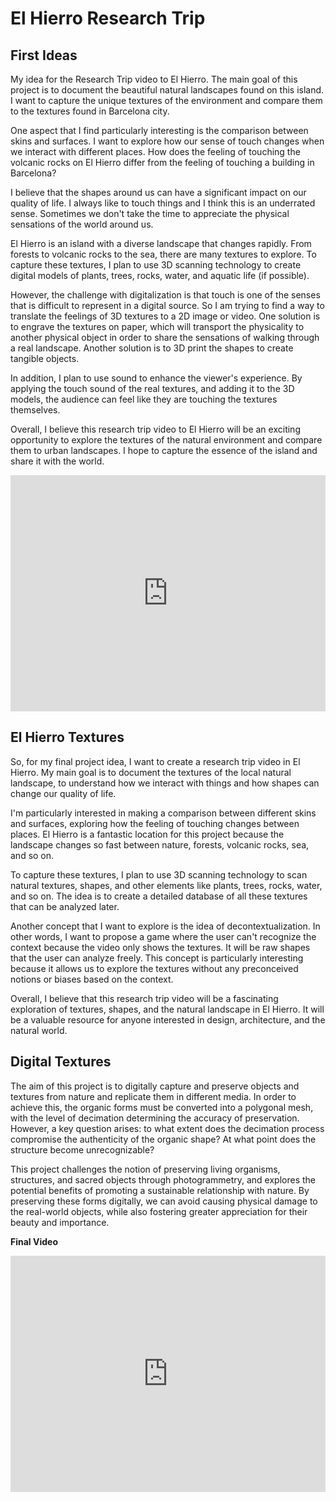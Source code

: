 # El Hierro Research Trip

## First Ideas

My idea for the Research Trip video to El Hierro. The main goal of this project is to document the beautiful natural landscapes found on this island. I want to capture the unique textures of the environment and compare them to the textures found in Barcelona city.

One aspect that I find particularly interesting is the comparison between skins and surfaces. I want to explore how our sense of touch changes when we interact with different places. How does the feeling of touching the volcanic rocks on El Hierro differ from the feeling of touching a building in Barcelona?

I believe that the shapes around us can have a significant impact on our quality of life. I always like to touch things and I think this is an underrated sense. Sometimes we don't take the time to appreciate the physical sensations of the world around us.

El Hierro is an island with a diverse landscape that changes rapidly. From forests to volcanic rocks to the sea, there are many textures to explore. To capture these textures, I plan to use 3D scanning technology to create digital models of plants, trees, rocks, water, and aquatic life (if possible).

However, the challenge with digitalization is that touch is one of the senses that is difficult to represent in a digital source. So I am trying to find a way to translate the feelings of 3D textures to a 2D image or video. One solution is to engrave the textures on paper, which will transport the physicality to another physical object in order to share the sensations of walking through a real landscape. Another solution is to 3D print the shapes to create tangible objects.

In addition, I plan to use sound to enhance the viewer's experience. By applying the touch sound of the real textures, and adding it to the 3D models, the audience can feel like they are touching the textures themselves.

Overall, I believe this research trip video to El Hierro will be an exciting opportunity to explore the textures of the natural environment and compare them to urban landscapes. I hope to capture the essence of the island and share it with the world.

<div style="padding:75% 0 0 0;position:relative;"><iframe src="https://player.vimeo.com/video/818474545?h=2e2110b82e&amp;badge=0&amp;autopause=0&amp;player_id=0&amp;app_id=58479" frameborder="0" allow="autoplay; fullscreen; picture-in-picture" allowfullscreen style="position:absolute;top:0;left:0;width:100%;height:100%;" title="MarcPares_memory"></iframe></div><script src="https://player.vimeo.com/api/player.js"></script>


## El Hierro Textures

So, for my final project idea, I want to create a research trip video in El Hierro. My main goal is to document the textures of the local natural landscape, to understand how we interact with things and how shapes can change our quality of life.

I'm particularly interested in making a comparison between different skins and surfaces, exploring how the feeling of touching changes between places. El Hierro is a fantastic location for this project because the landscape changes so fast between nature, forests, volcanic rocks, sea, and so on.

To capture these textures, I plan to use 3D scanning technology to scan natural textures, shapes, and other elements like plants, trees, rocks, water, and so on. The idea is to create a detailed database of all these textures that can be analyzed later.

Another concept that I want to explore is the idea of decontextualization. In other words, I want to propose a game where the user can't recognize the context because the video only shows the textures. It will be raw shapes that the user can analyze freely. This concept is particularly interesting because it allows us to explore the textures without any preconceived notions or biases based on the context.

Overall, I believe that this research trip video will be a fascinating exploration of textures, shapes, and the natural landscape in El Hierro. It will be a valuable resource for anyone interested in design, architecture, and the natural world.

## Digital Textures

The aim of this project is to digitally capture and preserve objects and textures from nature and replicate them in different media. In order to achieve this, the organic forms must be converted into a polygonal mesh, with the level of decimation determining the accuracy of preservation. However, a key question arises: to what extent does the decimation process compromise the authenticity of the organic shape? At what point does the structure become unrecognizable?

This project challenges the notion of preserving living organisms, structures, and sacred objects through photogrammetry, and explores the potential benefits of promoting a sustainable relationship with nature. By preserving these forms digitally, we can avoid causing physical damage to the real-world objects, while also fostering greater appreciation for their beauty and importance.

**Final Video**

<div style="padding:75% 0 0 0;position:relative;"><iframe src="https://player.vimeo.com/video/818474545?h=2e2110b82e&amp;badge=0&amp;autopause=0&amp;player_id=0&amp;app_id=58479" frameborder="0" allow="autoplay; fullscreen; picture-in-picture" allowfullscreen style="position:absolute;top:0;left:0;width:100%;height:100%;" title="MarcPares_memory"></iframe></div><script src="https://player.vimeo.com/api/player.js"></script>
